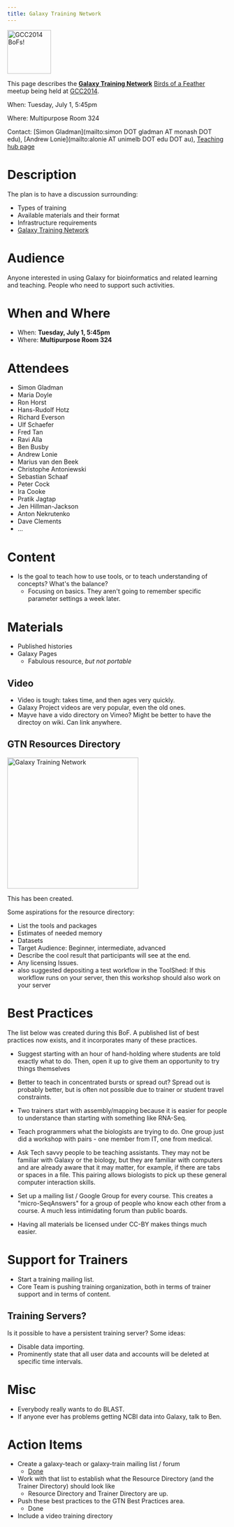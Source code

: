 ```yaml
---
title: Galaxy Training Network
---
```

<slot name="/events/gcc2014/header" />

<slot name="/events/gcc2014/linkbox" />

<div class='left'><a href='/events/gcc2014/bofs/'><img src="/images/logos/GCC2014_BoF_LogoSquare.png" alt="GCC2014 BoFs!" width="100" /></a></div>

This page describes the **[Galaxy Training Network](https://training.galaxyproject.org/)** [Birds of a Feather](/events/gcc2014/bofs/) meetup being held at [GCC2014](/events/gcc2014/).

When: Tuesday, July 1, 5:45pm

Where: Multipurpose Room 324

Contact: [Simon Gladman](mailto:simon DOT gladman AT monash DOT edu), [Andrew Lonie](mailto:alonie AT unimelb DOT edu DOT au), [Teaching hub page](https://training.galaxyproject.org/)


# Description

The plan is to have a discussion surrounding:

* Types of training
* Available materials and their format
* Infrastructure requirements
* [Galaxy Training Network](https://training.galaxyproject.org/)

# Audience

Anyone interested in using Galaxy for bioinformatics and related learning and teaching.  People who need to support such activities.

# When and Where

* When: **Tuesday, July 1, 5:45pm**
* Where: **Multipurpose Room 324**

# Attendees

* Simon Gladman
* Maria Doyle
* Ron Horst
* Hans-Rudolf Hotz
* Richard Everson
* Ulf Schaefer
* Fred Tan
* Ravi Alla
* Ben Busby
* Andrew Lonie
* Marius van den Beek
* Christophe Antoniewski
* Sebastian Schaaf
* Peter Cock
* Ira Cooke
* Pratik Jagtap
* Jen Hillman-Jackson
* Anton Nekrutenko
* Dave Clements
* ...

# Content

* Is the goal to teach how to use tools, or to teach understanding of concepts?  What's the balance?
    * Focusing on basics.  They aren't going to remember specific parameter settings a week later.

# Materials

* Published histories
* Galaxy Pages
    * Fabulous resource, *but not portable*

## Video

* Video is tough: takes time, and then ages very quickly.
* Galaxy Project videos are very popular, even the old ones.
* Mayve have a vido directory on Vimeo?  Might be better to have the directoy on wiki.  Can link anywhere.

## GTN Resources Directory

<div class='right'><a href='https://training.galaxyproject.org/'><img src="/images/logos/GTNLogo600.png" alt="Galaxy Training Network" width="300" /></a></div>

This has been created.

Some aspirations for the resource directory:

* List the tools and packages
* Estimates of needed memory
* Datasets
* Target Audience: Beginner, intermediate, advanced
* Describe the cool result that participants will see at the end.
* Any licensing Issues.
* also suggested depositing a test workflow in the ToolShed: If this workflow runs on your server, then this workshop should also work on your server

# Best Practices

The list below was created during this BoF.  A published list of best practices now exists, and it incorporates many of these practices.

* Suggest starting with an hour of hand-holding where students are told exactly what to do.  Then, open it up to give them an opportunity to try things themselves

* Better to teach in concentrated bursts or spread out?  Spread out is probably better, but is often not possible due to trainer or student travel constraints.

* Two trainers start with assembly/mapping because it is easier for people to understance than starting with something like RNA-Seq.

* Teach programmers what the biologists are trying to do.  One group just did a workshop with pairs - one member from IT, one from medical.

* Ask Tech savvy people to be teaching assistants.  They may not be familiar with Galaxy or the biology, but they are familiar with computers and are already aware that it may matter, for example, if there are tabs or spaces in a file.  This pairing allows biologists to pick up these general computer interaction skills.

* Set up a mailing list / Google Group for every course.  This creates a "micro-SeqAnswers" for a group of people who know each other from a course.  A much less intimidating forum than public boards.

* Having all materials be licensed under CC-BY makes things much easier.

# Support for Trainers

* Start a training mailing list.
* Core Team is pushing training organization, both in terms of trainer support and in terms of content.

## Training Servers?

Is it possible to have a persistent training server?  Some ideas:

* Disable data importing.
* Prominently state that all user data and accounts will be deleted at specific time intervals.

# Misc

* Everybody really wants to do BLAST.
* If anyone ever has problems getting NCBI data into Galaxy, talk to Ben.

# Action Items

* Create a galaxy-teach or galaxy-train mailing list / forum
    * [Done](https://lists.galaxyproject.org/lists/galaxy-training.lists.galaxyproject.org/)
* Work with that list to establish what the Resource Directory (and the Trainer Directory) should look like
    * Resource Directory and Trainer Directory are up.
* Push these best practices to the GTN Best Practices area.
    * Done
* Include a video training directory
